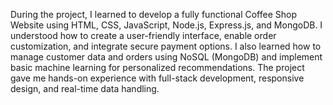 During the project, I learned to develop a fully functional Coffee Shop Website using HTML, 
CSS, JavaScript, Node.js, Express.js, and MongoDB. I understood how to create a user-friendly interface, 
enable order customization, and integrate secure payment options. I also learned how to manage customer data and 
orders using NoSQL (MongoDB) and implement basic machine learning for personalized recommendations. The project gave
me hands-on experience with full-stack development, responsive design, and real-time data handling.
